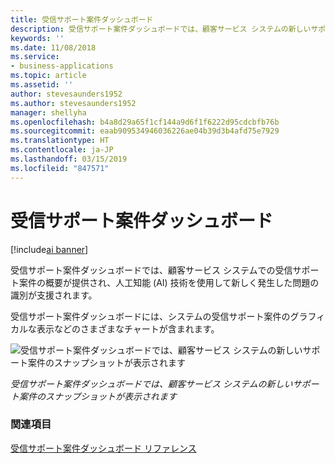 ```yaml
---
title: 受信サポート案件ダッシュボード
description: 受信サポート案件ダッシュボードでは、顧客サービス システムの新しいサポート案件のスナップショットが表示されます。
keywords: ''
ms.date: 11/08/2018
ms.service:
- business-applications
ms.topic: article
ms.assetid: ''
author: stevesaunders1952
ms.author: stevesaunders1952
manager: shellyha
ms.openlocfilehash: b4a8d29a65f1cf144a9d6f1f6222d95cdcbfb76b
ms.sourcegitcommit: eaab909534946036226ae04b39d3b4afd75e7929
ms.translationtype: HT
ms.contentlocale: ja-JP
ms.lasthandoff: 03/15/2019
ms.locfileid: "847571"
---
```

# <a name="incoming-cases-dashboard"></a>受信サポート案件ダッシュボード

[!include[ai banner](../includes/ai.md)] 

受信サポート案件ダッシュボードでは、顧客サービス システムでの受信サポート案件の概要が提供され、人工知能 (AI) 技術を使用して新しく発生した問題の識別が支援されます。

受信サポート案件ダッシュボードには、システムの受信サポート案件のグラフィカルな表示などのさまざまなチャートが含まれます。 

![受信サポート案件ダッシュボードでは、顧客サービス システムの新しいサポート案件のスナップショットが表示されます](media/incoming-cases-dashboard.png "受信サポート案件ダッシュボードでは、顧客サービス システムの新しいサポート案件のスナップショットが表示されます")

*受信サポート案件ダッシュボードでは、顧客サービス システムの新しいサポート案件のスナップショットが表示されます*

### <a name="see-also"></a>関連項目
[受信サポート案件ダッシュボード リファレンス](https://docs.microsoft.com/dynamics365/ai/customer-service-insights/dashboard-incoming-cases)
